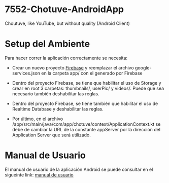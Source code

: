 # 7552-Chotuve-AndroidApp
Choutuve, like YouTube, but without quality (Android Client)

# Setup del Ambiente

Para hacer correr la aplicación correctamente se necesita:

- Crear un nuevo proyecto [Firebase](https://console.firebase.google.com/) y reemplazar el archivo google-services.json en la carpeta app/ con el generado por Firebase

- Dentro del proyecto Firebase, se tiene que habilitar el uso de Storage y crear en root 3 carpetas: thumbnails/, userPic/ y videos/. Puede que sea necesario también deshabilitar las reglas.

- Dentro del proyecto Firebase, se tiene también que habilitar el uso de Realtime Database y deshabilitar las reglas.

- Por último, en el archivo /app/src/main/java/com/app/chotuve/context/ApplicationContext.kt se debe de cambiar la URL de la constante appServer por la dirección del Application Server que será utilizado.

# Manual de Usuario

El manual de usuario de la aplicación Android se puede consultar en el sigueinte link: [manual de usuario](https://docs.google.com/presentation/d/1qDSi2QvLG1aHNembWJedmxVbYJgigHkYh1XG3EMsmLw/edit?usp=sharing)
